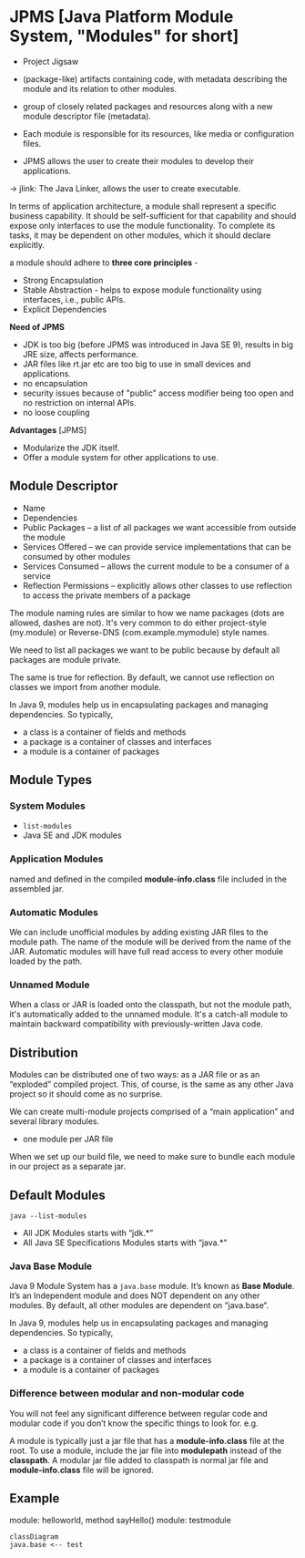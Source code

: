 # JPMS [Java Platform Module System, "Modules" for short]
- Project Jigsaw

- (package-like) artifacts containing code, with metadata describing the module and its relation to other modules. 

- group of closely related packages and resources along with a new module descriptor file (metadata).
  
- Each module is responsible for its resources, like media or configuration files.
- JPMS allows the user to create their modules to develop their applications.

-> jlink: The Java Linker, allows the user to create executable.

In terms of application architecture, a module shall represent a specific business capability. It should be self-sufficient for that capability and should expose only interfaces to use the module functionality. To complete its tasks, it may be dependent on other modules, which it should declare explicitly.

a module should adhere to __three core principles__ - 
- Strong Encapsulation
- Stable Abstraction - helps to expose module functionality using interfaces, i.e., public APIs.
- Explicit Dependencies

__Need of JPMS__ </br>
- JDK is too big (before JPMS was introduced in Java SE 9), results in big JRE size, affects performance.
- JAR files like rt.jar etc are too big to use in small devices and applications.
- no encapsulation
- security issues because of "public" access modifier being too open and no restriction on internal APIs.
- no loose coupling

__Advantages__ [JPMS] </br>
- Modularize the JDK itself.
- Offer a module system for other applications to use.



## Module Descriptor
- Name
- Dependencies
- Public Packages – a list of all packages we want accessible from outside the module
- Services Offered – we can provide service implementations that can be consumed by other modules
- Services Consumed – allows the current module to be a consumer of a service
- Reflection Permissions – explicitly allows other classes to use reflection to access the private members of a package

The module naming rules are similar to how we name packages (dots are allowed, dashes are not). It's very common to do either project-style (my.module) or Reverse-DNS (com.example.mymodule) style names. 

We need to list all packages we want to be public because by default all packages are module private.

The same is true for reflection. By default, we cannot use reflection on classes we import from another module.

In Java 9, modules help us in encapsulating packages and managing dependencies. So typically,

- a class is a container of fields and methods
- a package is a container of classes and interfaces
- a module is a container of packages

## Module Types

### System Modules
- `list-modules`
- Java SE and JDK modules
### Application Modules
named and defined in the compiled __module-info.class__ file included in the assembled jar.
### Automatic Modules
We can include unofficial modules by adding existing JAR files to the module path. The name of the module will be derived from the name of the JAR. Automatic modules will have full read access to every other module loaded by the path.
### Unnamed Module
When a class or JAR is loaded onto the classpath, but not the module path, it's automatically added to the unnamed module. It's a catch-all module to maintain backward compatibility with previously-written Java code.

## Distribution
Modules can be distributed one of two ways: as a JAR file or as an “exploded” compiled project. This, of course, is the same as any other Java project so it should come as no surprise.

We can create multi-module projects comprised of a “main application” and several library modules.

- one module per JAR file

When we set up our build file, we need to make sure to bundle each module in our project as a separate jar.

## Default Modules

`java --list-modules`


- All JDK Modules starts with “jdk.*”
- All Java SE Specifications Modules starts with “java.*”

### Java Base Module
Java 9 Module System has a `java.base` module. It’s known as __Base Module__. It’s an Independent module and does NOT dependent on any other modules. By default, all other modules are dependent on “java.base“.

In Java 9, modules help us in encapsulating packages and managing dependencies. So typically,

- a class is a container of fields and methods
- a package is a container of classes and interfaces
- a module is a container of packages

### Difference between modular and non-modular code
You will not feel any significant difference between regular code and modular code if you don’t know the specific things to look for. e.g.

A module is typically just a jar file that has a __module-info.class__ file at the root.
To use a module, include the jar file into __modulepath__ instead of the __classpath__. A modular jar file added to classpath is normal jar file and __module-info.class__ file will be ignored.

## Example

module: helloworld, method sayHello()
module: testmodule

```mermaid
classDiagram
java.base <-- test
```


<!--
https://howtodoinjava.com/java9/java-9-modules-tutorial/ 
-->